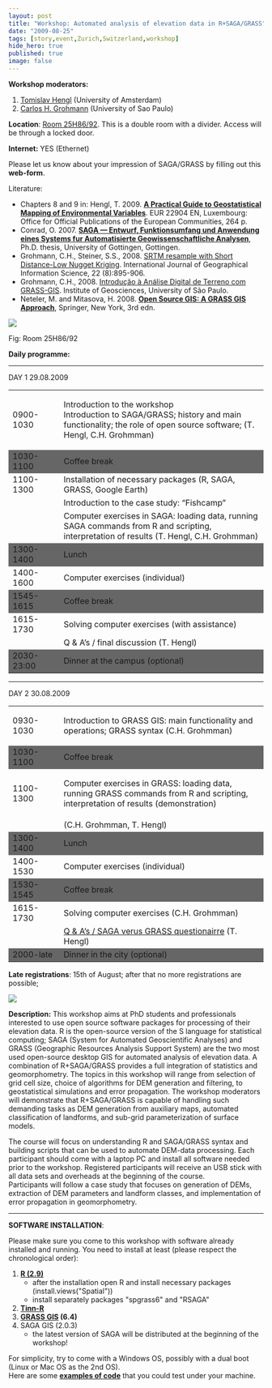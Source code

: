 ```yaml
---
layout: post
title: "Workshop: Automated analysis of elevation data in R+SAGA/GRASS"
date: "2009-08-25"
tags: [story,event,Zurich,Switzerland,workshop]
hide_hero: true
published: true
image: false
---
```


**Workshop moderators:**

1. [Tomislav Hengl](http://home.medewerker.uva.nl/t.hengl/) (University of Amsterdam)
2. [Carlos H. Grohmann](http://www.carlosgrohmann.com) (University of Sao Paulo)

**Location**: [Room 25H86/92]({{site.baseurl}}/uploads/pdf/pdf2009/map_of_events.pdf). This is a double room with a divider. Access will be through a locked door.

**Internet:** YES (Ethernet)

Please let us know about your impression of SAGA/GRASS by filling out this **web-form**.

Literature: 

- Chapters 8 and 9 in: Hengl, T. 2009. [**A Practical Guide to Geostatistical Mapping of Environmental Variables**](http://spatial-analyst.net/book/). EUR 22904 EN, Luxembourg: Office for Official Publications of the European Communities, 264 p.
- Conrad, O. 2007. [**SAGA — Entwurf, Funktionsumfang und Anwendung eines Systems fur Automatisierte Geowissenschaftliche Analysen**](http://www.saga-gis.org/en/about/references.html), Ph.D. thesis, University of Gottingen, Gottingen.
- Grohmann, C.H., Steiner, S.S., 2008. [SRTM resample with Short Distance-Low Nugget Kriging](http://dx.doi.org/10.1080/13658810701730152). International Journal of Geographical Information Science, 22 (8):895-906.
- Grohmann, C.H., 2008. [Introdução à Análise Digital de Terreno com GRASS-GIS](http://www.igc.usp.br/pessoais/guano/downloads/tutorial_grass6.pdf). Institute of Geosciences, University of São Paulo.
- Neteler, M. and Mitasova, H. 2008. **[Open Source GIS: A GRASS GIS Approach](http://www.grassbook.org/)**, Springer, New York, 3rd edn.

![]({{site.baseurl}}/uploads/img/meet2009/P8290006.JPG)

Fig: Room 25H86/92

**Daily programme:**

* * *

DAY 1 29.08.2009

<table border="0" width="90%" cellspacing="2" cellpadding="2"><tbody><tr><td width="85">0900-1030</td><td><p>Introduction to the workshop<br>Introduction to SAGA/GRASS; history and main functionality; the role of open source software; (T. Hengl, C.H. Grohmman)</p></td></tr><tr bgcolor="#666666"><td width="85">1030-1100</td><td>Coffee break</td></tr><tr><td width="85">1100-1300</td><td>Installation of necessary packages (R, SAGA, GRASS, Google Earth)</td></tr><tr><td width="85">&nbsp;</td><td>Introduction to the case study: “Fishcamp”</td></tr><tr><td width="85">&nbsp;</td><td>Computer exercises in SAGA: loading data, running SAGA commands from R and scripting, interpretation of results (T. Hengl, C.H. Grohmman)</td></tr><tr bgcolor="#666666"><td width="85">1300-1400</td><td>Lunch</td></tr><tr><td width="85">1400-1600</td><td>Computer exercises (individual)</td></tr><tr bgcolor="#666666"><td width="85">1545-1615</td><td>Coffee break</td></tr><tr><td width="85">1615-1730</td><td>Solving computer exercises (with assistance)</td></tr><tr><td width="85">&nbsp;</td><td>Q &amp; A’s / final discussion (T. Hengl)</td></tr><tr bgcolor="#666666"><td width="85">2030-23:00</td><td>Dinner at the campus (optional)</td></tr></tbody></table>

* * *

DAY 2 30.08.2009

<table border="0" width="90%" cellspacing="2" cellpadding="2"><tbody><tr><td width="85">0930-1030</td><td><p>Introduction to GRASS GIS: main functionality and operations; GRASS syntax (C.H. Grohmman)</p></td></tr><tr bgcolor="#666666"><td width="85">1030-1100</td><td>Coffee break</td></tr><tr><td width="85">1100-1300</td><td><p>Computer exercises in GRASS: loading data, running GRASS commands from R and scripting, interpretation of results (demonstration)</p></td></tr><tr><td width="85">&nbsp;</td><td>(C.H. Grohmman, T. Hengl)</td></tr><tr bgcolor="#666666"><td width="85">1300-1400</td><td>Lunch</td></tr><tr><td width="85">1400-1530</td><td>Computer exercises (individual)</td></tr><tr bgcolor="#666666"><td width="85">1530-1545</td><td>Coffee break</td></tr><tr><td width="85">1615-1730</td><td>Solving computer exercises (C.H. Grohmman)</td></tr><tr><td width="85">&nbsp;</td><td><a href="http://geomorphometry.org/content/saga-vs-grass-users-satisfaction">Q &amp; A’s / SAGA verus GRASS questionairre</a>&nbsp;(T. Hengl)</td></tr><tr bgcolor="#666666"><td width="85">2000-late</td><td>Dinner in the city (optional)</td></tr></tbody></table>

**Late registrations**: 15th of August; after that no more registrations are possible;

![]({{site.baseurl}}/uploads/img/logos/workshop_logo.jpg)

**Description:** This workshop aims at PhD students and professionals interested to use open source software packages for processing of their elevation data. R is the open-source version of the S language for statistical computing; SAGA (System for Automated Geoscientific Analyses) and GRASS (Geographic Resources Analysis Support System) are the two most used open-source desktop GIS for automated analysis of elevation data. A combination of R+SAGA/GRASS provides a full integration of statistics and geomorphometry. The topics in this workshop will range from selection of grid cell size, choice of algorithms for DEM generation and filtering, to geostatistical simulations and error propagation. The workshop moderators will demonstrate that R+SAGA/GRASS is capable of handling such demanding tasks as DEM generation from auxiliary maps, automated classification of landforms, and sub-grid parameterization of surface models.

The course will focus on understanding R and SAGA/GRASS syntax and building scripts that can be used to automate DEM-data processing. Each participant should come with a laptop PC and install all software needed prior to the workshop. Registered participants will receive an USB stick with all data sets and overheads at the beginning of the course.  
Participants will follow a case study that focuses on generation of DEMs, extraction of DEM parameters and landform classes, and implementation of error propagation in geomorphometry.

* * *

**SOFTWARE INSTALLATION**:

Please make sure you come to this workshop with software already installed and running. You need to install at least (please respect the chronological order):

1. **[R (2.9)](http://cran.r-project.org/bin/)**
    - after the installation open R and install necessary packages (install.views("Spatial"))
    - install separately packages "spgrass6" and "RSAGA"
2. **[Tinn-R](http://sourceforge.net/projects/tinn-r)**
3. **[GRASS GIS](http://grass.osgeo.org/grass64/binary/mswindows/) (6.4)**
4. SAGA GIS (2.0.3)
    - the latest version of SAGA will be distributed at the beginning of the workshop!

For simplicity, try to come with a Windows OS, possibly with a dual boot (Linux or Mac OS as the 2nd OS).  
Here are some [**examples of code**](https://geomorphometry.org/geomorphometry-in-r-saga-ilwis-grass/) that you could test under your machine.
